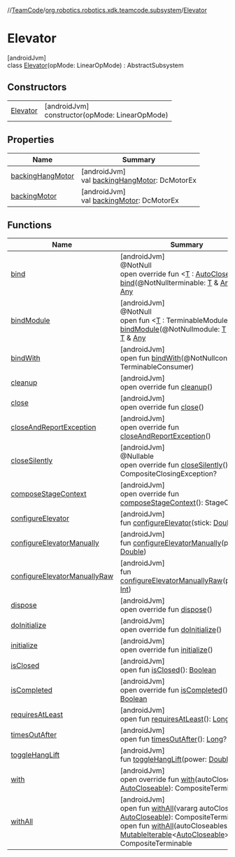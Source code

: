 //[TeamCode](../../../index.md)/[org.robotics.robotics.xdk.teamcode.subsystem](../index.md)/[Elevator](index.md)

# Elevator

[androidJvm]\
class [Elevator](index.md)(opMode: LinearOpMode) : AbstractSubsystem

## Constructors

| | |
|---|---|
| [Elevator](-elevator.md) | [androidJvm]<br>constructor(opMode: LinearOpMode) |

## Properties

| Name | Summary |
|---|---|
| [backingHangMotor](backing-hang-motor.md) | [androidJvm]<br>val [backingHangMotor](backing-hang-motor.md): DcMotorEx |
| [backingMotor](backing-motor.md) | [androidJvm]<br>val [backingMotor](backing-motor.md): DcMotorEx |

## Functions

| Name | Summary |
|---|---|
| [bind](../../org.robotics.robotics.xdk.teamcode.subsystem.claw/-extendable-claw/index.md#1293232412%2FFunctions%2F863896225) | [androidJvm]<br>@NotNull<br>open override fun &lt;[T](../../org.robotics.robotics.xdk.teamcode.subsystem.claw/-extendable-claw/index.md#1293232412%2FFunctions%2F863896225) : [AutoCloseable](https://developer.android.com/reference/kotlin/java/lang/AutoCloseable.html)&gt; [bind](../../org.robotics.robotics.xdk.teamcode.subsystem.claw/-extendable-claw/index.md#1293232412%2FFunctions%2F863896225)(@NotNullterminable: [T](../../org.robotics.robotics.xdk.teamcode.subsystem.claw/-extendable-claw/index.md#1293232412%2FFunctions%2F863896225) &amp; [Any](https://kotlinlang.org/api/latest/jvm/stdlib/kotlin/-any/index.html)): [T](../../org.robotics.robotics.xdk.teamcode.subsystem.claw/-extendable-claw/index.md#1293232412%2FFunctions%2F863896225) &amp; [Any](https://kotlinlang.org/api/latest/jvm/stdlib/kotlin/-any/index.html) |
| [bindModule](../../org.robotics.robotics.xdk.teamcode.subsystem.claw/-extendable-claw/index.md#-1130991702%2FFunctions%2F863896225) | [androidJvm]<br>@NotNull<br>open fun &lt;[T](../../org.robotics.robotics.xdk.teamcode.subsystem.claw/-extendable-claw/index.md#-1130991702%2FFunctions%2F863896225) : TerminableModule&gt; [bindModule](../../org.robotics.robotics.xdk.teamcode.subsystem.claw/-extendable-claw/index.md#-1130991702%2FFunctions%2F863896225)(@NotNullmodule: [T](../../org.robotics.robotics.xdk.teamcode.subsystem.claw/-extendable-claw/index.md#-1130991702%2FFunctions%2F863896225) &amp; [Any](https://kotlinlang.org/api/latest/jvm/stdlib/kotlin/-any/index.html)): [T](../../org.robotics.robotics.xdk.teamcode.subsystem.claw/-extendable-claw/index.md#-1130991702%2FFunctions%2F863896225) &amp; [Any](https://kotlinlang.org/api/latest/jvm/stdlib/kotlin/-any/index.html) |
| [bindWith](../../org.robotics.robotics.xdk.teamcode.subsystem.claw/-extendable-claw/index.md#1475146202%2FFunctions%2F863896225) | [androidJvm]<br>open fun [bindWith](../../org.robotics.robotics.xdk.teamcode.subsystem.claw/-extendable-claw/index.md#1475146202%2FFunctions%2F863896225)(@NotNullconsumer: TerminableConsumer) |
| [cleanup](../../org.robotics.robotics.xdk.teamcode.subsystem.claw/-extendable-claw/index.md#-1922477242%2FFunctions%2F863896225) | [androidJvm]<br>open override fun [cleanup](../../org.robotics.robotics.xdk.teamcode.subsystem.claw/-extendable-claw/index.md#-1922477242%2FFunctions%2F863896225)() |
| [close](../../org.robotics.robotics.xdk.teamcode.subsystem.claw/-extendable-claw/index.md#1617525170%2FFunctions%2F863896225) | [androidJvm]<br>open override fun [close](../../org.robotics.robotics.xdk.teamcode.subsystem.claw/-extendable-claw/index.md#1617525170%2FFunctions%2F863896225)() |
| [closeAndReportException](../../org.robotics.robotics.xdk.teamcode.subsystem.claw/-extendable-claw/index.md#-1532312530%2FFunctions%2F863896225) | [androidJvm]<br>open override fun [closeAndReportException](../../org.robotics.robotics.xdk.teamcode.subsystem.claw/-extendable-claw/index.md#-1532312530%2FFunctions%2F863896225)() |
| [closeSilently](../../org.robotics.robotics.xdk.teamcode.subsystem.claw/-extendable-claw/index.md#-1052119504%2FFunctions%2F863896225) | [androidJvm]<br>@Nullable<br>open override fun [closeSilently](../../org.robotics.robotics.xdk.teamcode.subsystem.claw/-extendable-claw/index.md#-1052119504%2FFunctions%2F863896225)(): CompositeClosingException? |
| [composeStageContext](compose-stage-context.md) | [androidJvm]<br>open override fun [composeStageContext](compose-stage-context.md)(): StageContext |
| [configureElevator](configure-elevator.md) | [androidJvm]<br>fun [configureElevator](configure-elevator.md)(stick: [Double](https://kotlinlang.org/api/latest/jvm/stdlib/kotlin/-double/index.html)) |
| [configureElevatorManually](configure-elevator-manually.md) | [androidJvm]<br>fun [configureElevatorManually](configure-elevator-manually.md)(position: [Double](https://kotlinlang.org/api/latest/jvm/stdlib/kotlin/-double/index.html)) |
| [configureElevatorManuallyRaw](configure-elevator-manually-raw.md) | [androidJvm]<br>fun [configureElevatorManuallyRaw](configure-elevator-manually-raw.md)(position: [Int](https://kotlinlang.org/api/latest/jvm/stdlib/kotlin/-int/index.html)) |
| [dispose](dispose.md) | [androidJvm]<br>open override fun [dispose](dispose.md)() |
| [doInitialize](do-initialize.md) | [androidJvm]<br>open override fun [doInitialize](do-initialize.md)() |
| [initialize](../../org.robotics.robotics.xdk.teamcode.subsystem.claw/-extendable-claw/index.md#-467062385%2FFunctions%2F863896225) | [androidJvm]<br>open override fun [initialize](../../org.robotics.robotics.xdk.teamcode.subsystem.claw/-extendable-claw/index.md#-467062385%2FFunctions%2F863896225)() |
| [isClosed](../../org.robotics.robotics.xdk.teamcode.subsystem.claw/-extendable-claw/index.md#1856354860%2FFunctions%2F863896225) | [androidJvm]<br>open fun [isClosed](../../org.robotics.robotics.xdk.teamcode.subsystem.claw/-extendable-claw/index.md#1856354860%2FFunctions%2F863896225)(): [Boolean](https://kotlinlang.org/api/latest/jvm/stdlib/kotlin/-boolean/index.html) |
| [isCompleted](is-completed.md) | [androidJvm]<br>open override fun [isCompleted](is-completed.md)(): [Boolean](https://kotlinlang.org/api/latest/jvm/stdlib/kotlin/-boolean/index.html) |
| [requiresAtLeast](../../org.robotics.robotics.xdk.teamcode.subsystem.claw/-extendable-claw/index.md#-1878088254%2FFunctions%2F863896225) | [androidJvm]<br>open fun [requiresAtLeast](../../org.robotics.robotics.xdk.teamcode.subsystem.claw/-extendable-claw/index.md#-1878088254%2FFunctions%2F863896225)(): [Long](https://kotlinlang.org/api/latest/jvm/stdlib/kotlin/-long/index.html)? |
| [timesOutAfter](../../org.robotics.robotics.xdk.teamcode.subsystem.claw/-extendable-claw/index.md#-667246506%2FFunctions%2F863896225) | [androidJvm]<br>open fun [timesOutAfter](../../org.robotics.robotics.xdk.teamcode.subsystem.claw/-extendable-claw/index.md#-667246506%2FFunctions%2F863896225)(): [Long](https://kotlinlang.org/api/latest/jvm/stdlib/kotlin/-long/index.html)? |
| [toggleHangLift](toggle-hang-lift.md) | [androidJvm]<br>fun [toggleHangLift](toggle-hang-lift.md)(power: [Double](https://kotlinlang.org/api/latest/jvm/stdlib/kotlin/-double/index.html)) |
| [with](../../org.robotics.robotics.xdk.teamcode.subsystem.claw/-extendable-claw/index.md#743359081%2FFunctions%2F863896225) | [androidJvm]<br>open override fun [with](../../org.robotics.robotics.xdk.teamcode.subsystem.claw/-extendable-claw/index.md#743359081%2FFunctions%2F863896225)(autoCloseable: [AutoCloseable](https://developer.android.com/reference/kotlin/java/lang/AutoCloseable.html)): CompositeTerminable |
| [withAll](../../org.robotics.robotics.xdk.teamcode.subsystem.claw/-extendable-claw/index.md#1210161398%2FFunctions%2F863896225) | [androidJvm]<br>open fun [withAll](../../org.robotics.robotics.xdk.teamcode.subsystem.claw/-extendable-claw/index.md#1210161398%2FFunctions%2F863896225)(vararg autoCloseables: [AutoCloseable](https://developer.android.com/reference/kotlin/java/lang/AutoCloseable.html)): CompositeTerminable<br>open fun [withAll](../../org.robotics.robotics.xdk.teamcode.subsystem.claw/-extendable-claw/index.md#-901464004%2FFunctions%2F863896225)(autoCloseables: [MutableIterable](https://kotlinlang.org/api/latest/jvm/stdlib/kotlin.collections/-mutable-iterable/index.html)&lt;[AutoCloseable](https://developer.android.com/reference/kotlin/java/lang/AutoCloseable.html)&gt;): CompositeTerminable |
